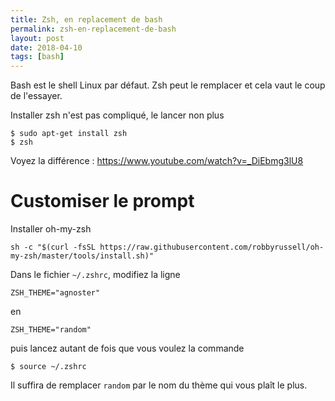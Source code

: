 ```yaml
---
title: Zsh, en replacement de bash
permalink: zsh-en-replacement-de-bash
layout: post
date: 2018-04-10
tags: [bash]
---
```


Bash est le shell Linux par défaut.
Zsh peut le remplacer et cela vaut le coup de l'essayer.

Installer zsh n'est pas compliqué, le lancer non plus

    $ sudo apt-get install zsh
    $ zsh

Voyez la différence :
https://www.youtube.com/watch?v=_DiEbmg3lU8

# Customiser le prompt

Installer oh-my-zsh 

    sh -c "$(curl -fsSL https://raw.githubusercontent.com/robbyrussell/oh-my-zsh/master/tools/install.sh)"

Dans le fichier `~/.zshrc`, modifiez la ligne

    ZSH_THEME="agnoster"

en

    ZSH_THEME="random"

puis lancez autant de fois que vous voulez la commande

    $ source ~/.zshrc

Il suffira de remplacer `random` par le nom du thème qui vous plaît le plus.


